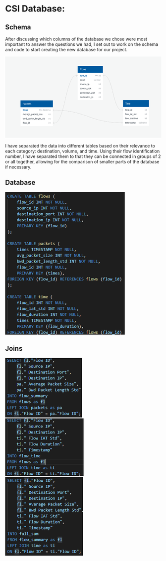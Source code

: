 # CSI Database:

## Schema
After discussing which columns of the database we chose were most important to answer the questions we had, I set out to work on the schema and code to start creating the new database for our project.

![](Resources/schema.PNG)

I have separated the data into different tables based on their relevance to each category: destination, volume, and time. Using their flow identification number, I have separated them to that they can be connected in groups of 2 or all together, allowing for the comparison of smaller parts of the database if necessary.

## Database

![](Resources/data.PNG)

## Joins

![](Resources/join1.PNG)
![](Resources/join2.PNG)
![](Resources/join3.PNG)
